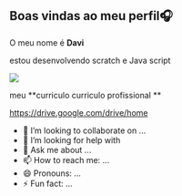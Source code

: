 ## Boas vindas ao meu perfil🎧

 O meu nome é **Davi**

estou desenvolvendo scratch e Java script

![](https://media.tenor.com/KRuoOhY8wfEAAAAi/bugs-bunny-multiversus.gif)

meu **curriculo curriculo profissional **

 https://drive.google.com/drive/home


- 👯 I’m looking to collaborate on ...
- 🤔 I’m looking for help with
- 💬 Ask me about ...
- 📫 How to reach me: ...
- 😄 Pronouns: ...
- ⚡ Fun fact: ...

